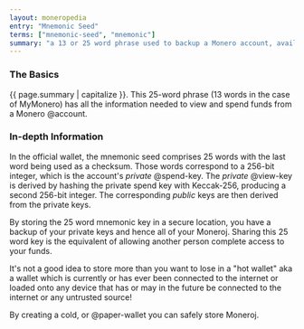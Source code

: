 ```yaml
---
layout: moneropedia
entry: "Mnemonic Seed"
terms: ["mnemonic-seed", "mnemonic"]
summary: "a 13 or 25 word phrase used to backup a Monero account, available in a number of languages"
---
```


### The Basics

{{ page.summary | capitalize }}. This 25-word phrase (13 words in the case of MyMonero) has all the information needed to view and spend funds from a Monero @account.

### In-depth Information

In the official wallet, the mnemonic seed comprises 25 words with the last word being used as a checksum. Those words correspond to a 256-bit integer, which is the account's *private* @spend-key. The *private* @view-key is derived by hashing the private spend key with Keccak-256, producing a second 256-bit integer. The corresponding *public* keys are then derived from the private keys.

By storing the 25 word mnemonic key in a secure location, you have a backup of your private keys and hence all of your Moneroj.  Sharing this 25 word key is the equivalent of allowing another person complete access to your funds.  

It's not a good idea to store more than you want to lose in a "hot wallet" aka a wallet which is currently or has ever been connected to the internet or loaded onto any device that has or may in the future be connected to the internet or any untrusted source!

By creating a cold, or @paper-wallet you can safely store Moneroj.  
